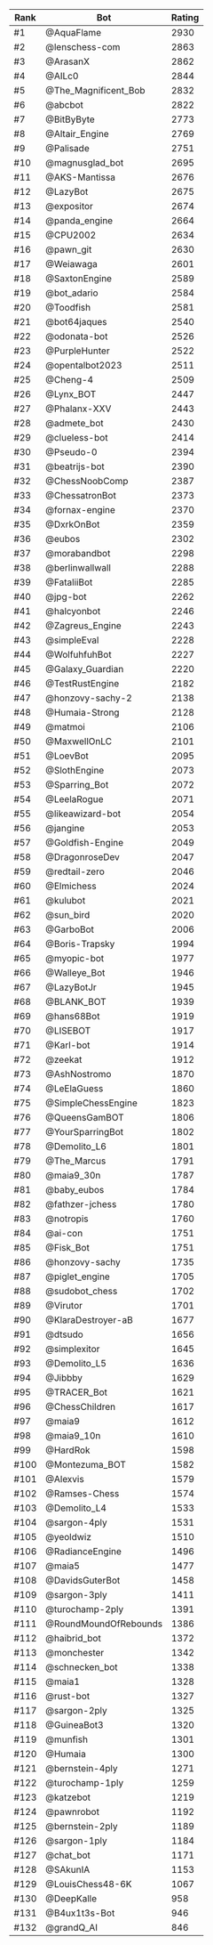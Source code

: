 Rank|Bot|Rating
---|---|---
#1|@AquaFlame|2930
#2|@lenschess-com|2863
#3|@ArasanX|2862
#4|@AILc0|2844
#5|@The_Magnificent_Bob|2832
#6|@abcbot|2822
#7|@BitByByte|2773
#8|@Altair_Engine|2769
#9|@Palisade|2751
#10|@magnusglad_bot|2695
#11|@AKS-Mantissa|2676
#12|@LazyBot|2675
#13|@expositor|2674
#14|@panda_engine|2664
#15|@CPU2002|2634
#16|@pawn_git|2630
#17|@Weiawaga|2601
#18|@SaxtonEngine|2589
#19|@bot_adario|2584
#20|@Toodfish|2581
#21|@bot64jaques|2540
#22|@odonata-bot|2526
#23|@PurpleHunter|2522
#24|@opentalbot2023|2511
#25|@Cheng-4|2509
#26|@Lynx_BOT|2447
#27|@Phalanx-XXV|2443
#28|@admete_bot|2430
#29|@clueless-bot|2414
#30|@Pseudo-0|2394
#31|@beatrijs-bot|2390
#32|@ChessNoobComp|2387
#33|@ChessatronBot|2373
#34|@fornax-engine|2370
#35|@DxrkOnBot|2359
#36|@eubos|2302
#37|@morabandbot|2298
#38|@berlinwallwall|2288
#39|@FataliiBot|2285
#40|@jpg-bot|2262
#41|@halcyonbot|2246
#42|@Zagreus_Engine|2243
#43|@simpleEval|2228
#44|@WolfuhfuhBot|2227
#45|@Galaxy_Guardian|2220
#46|@TestRustEngine|2182
#47|@honzovy-sachy-2|2138
#48|@Humaia-Strong|2128
#49|@matmoi|2106
#50|@MaxwellOnLC|2101
#51|@LoevBot|2095
#52|@SlothEngine|2073
#53|@Sparring_Bot|2072
#54|@LeelaRogue|2071
#55|@likeawizard-bot|2054
#56|@jangine|2053
#57|@Goldfish-Engine|2049
#58|@DragonroseDev|2047
#59|@redtail-zero|2046
#60|@Elmichess|2024
#61|@kulubot|2021
#62|@sun_bird|2020
#63|@GarboBot|2006
#64|@Boris-Trapsky|1994
#65|@myopic-bot|1977
#66|@Walleye_Bot|1946
#67|@LazyBotJr|1945
#68|@BLANK_BOT|1939
#69|@hans68Bot|1919
#70|@LISEBOT|1917
#71|@Karl-bot|1914
#72|@zeekat|1912
#73|@AshNostromo|1870
#74|@LeElaGuess|1860
#75|@SimpleChessEngine|1823
#76|@QueensGamBOT|1806
#77|@YourSparringBot|1802
#78|@Demolito_L6|1801
#79|@The_Marcus|1791
#80|@maia9_30n|1787
#81|@baby_eubos|1784
#82|@fathzer-jchess|1780
#83|@notropis|1760
#84|@ai-con|1751
#85|@Fisk_Bot|1751
#86|@honzovy-sachy|1735
#87|@piglet_engine|1705
#88|@sudobot_chess|1702
#89|@Virutor|1701
#90|@KlaraDestroyer-aB|1677
#91|@dtsudo|1656
#92|@simplexitor|1645
#93|@Demolito_L5|1636
#94|@Jibbby|1629
#95|@TRACER_Bot|1621
#96|@ChessChildren|1617
#97|@maia9|1612
#98|@maia9_10n|1610
#99|@HardRok|1598
#100|@Montezuma_BOT|1582
#101|@Alexvis|1579
#102|@Ramses-Chess|1574
#103|@Demolito_L4|1533
#104|@sargon-4ply|1531
#105|@yeoldwiz|1510
#106|@RadianceEngine|1496
#107|@maia5|1477
#108|@DavidsGuterBot|1458
#109|@sargon-3ply|1411
#110|@turochamp-2ply|1391
#111|@RoundMoundOfRebounds|1386
#112|@haibrid_bot|1372
#113|@monchester|1342
#114|@schnecken_bot|1338
#115|@maia1|1328
#116|@rust-bot|1327
#117|@sargon-2ply|1325
#118|@GuineaBot3|1320
#119|@munfish|1301
#120|@Humaia|1300
#121|@bernstein-4ply|1271
#122|@turochamp-1ply|1259
#123|@katzebot|1219
#124|@pawnrobot|1192
#125|@bernstein-2ply|1189
#126|@sargon-1ply|1184
#127|@chat_bot|1171
#128|@SAkunIA|1153
#129|@LouisChess48-6K|1067
#130|@DeepKalle|958
#131|@B4ux1t3s-Bot|946
#132|@grandQ_AI|846
